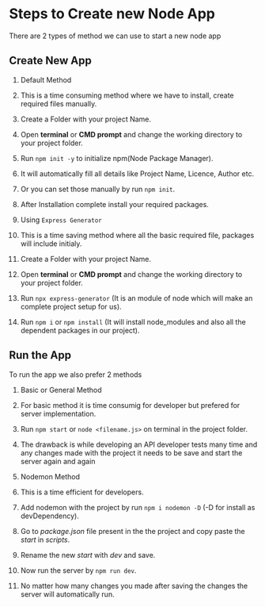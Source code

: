# Steps to Create new Node App
There are 2 types of method we can use to start a new node app

## Create New App
1. Default Method
  1. This is a time consuming method where we have to install, create required files manually.
  2. Create a Folder with your project Name.
  3. Open **terminal** or **CMD prompt** and change the working directory to your project folder.
  4. Run `npm init -y` to initialize npm(Node Package Manager).
  5. It will automatically fill all details like Project Name, Licence, Author etc.
  6. Or you can set those manually by run `npm init`.
  7. After Installation complete install your required packages.

2. Using `Express Generator`
  1. This is a time saving method where all the basic required file, packages will include initialy.
  2. Create a Folder with your project Name.
  3. Open **terminal** or **CMD prompt** and change the working directory to your project folder.
  4. Run `npx express-generator` (It is an module of node which will make an complete project setup for us).
  5. Run `npm i` or `npm install` (It will install node_modules and also all the dependent packages in our project).

## Run the App
To run the app we also prefer 2 methods

1. Basic or General Method
  1. For basic method it is time consumig for developer but prefered for server implementation. 
  2. Run `npm start` or `node <filename.js>` on terminal in the project folder.
  3. The drawback is while developing an API developer tests many time and any changes made with the project it needs to be save and start the server again and again


2. Nodemon Method
  1. This is a time efficient for developers.
  2. Add nodemon with the project by run `npm i nodemon -D` (-D for install as devDependency).
  3. Go to *package.json* file present in the the project and copy paste the *start* in *scripts*.
  4. Rename the new *start* with *dev* and save.
  5. Now run the server by `npm run dev`.
  6. No matter how many changes you made after saving the changes the server will automatically run.

